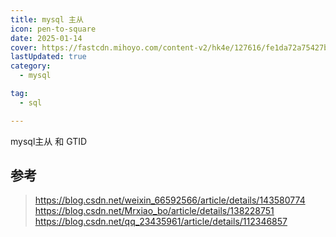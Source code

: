 ```yaml
---
title: mysql 主从
icon: pen-to-square
date: 2025-01-14
cover: https://fastcdn.mihoyo.com/content-v2/hk4e/127616/fe1da72a75427bb2fcc15c9d25ab1a55_5884844607579486920.png
lastUpdated: true
category:
  - mysql

tag:
  - sql

---
```


mysql主从 和 GTID 
<!-- more -->

## 参考
> https://blog.csdn.net/weixin_66592566/article/details/143580774
> https://blog.csdn.net/Mrxiao_bo/article/details/138228751
> https://blog.csdn.net/qq_23435961/article/details/112346857